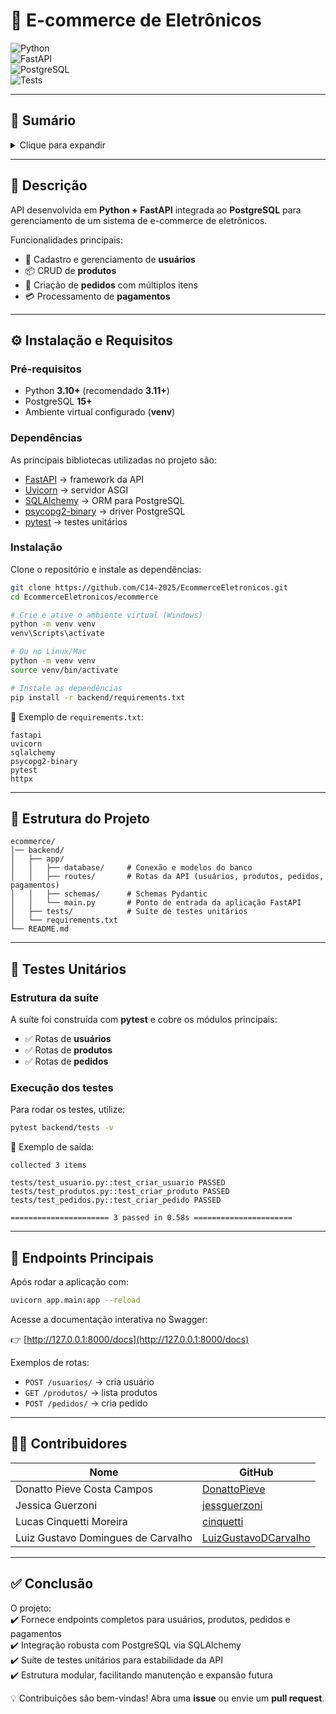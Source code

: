 # 🛒 E-commerce de Eletrônicos

![Python](https://img.shields.io/badge/Python-3.10%2B-blue?logo=python)  
![FastAPI](https://img.shields.io/badge/FastAPI-0.115%2B-009688?logo=fastapi)  
![PostgreSQL](https://img.shields.io/badge/PostgreSQL-15%2B-336791?logo=postgresql)  
![Tests](https://img.shields.io/badge/tests-pytest-green?logo=pytest)

---

## 📑 Sumário

<details>
<summary>Clique para expandir</summary>

1. [📌 Descrição](#-descrição)  
2. [⚙️ Instalação e Requisitos](#-instalação-e-requisitos)  
   - [Pré-requisitos](#pré-requisitos)  
   - [Dependências](#dependências)  
   - [Instalação](#instalação)  
3. [📂 Estrutura do Projeto](#-estrutura-do-projeto)  
4. [🧪 Testes Unitários](#-testes-unitários)  
   - [Estrutura da suíte](#estrutura-da-suíte)  
   - [Execução dos testes](#execução-dos-testes)  
5. [🚀 Endpoints Principais](#-endpoints-principais)  
6. [👨‍💻 Contribuidores](#-contribuidores)  
7. [✅ Conclusão](#-conclusão)

</details>

---

## 📌 Descrição

API desenvolvida em **Python + FastAPI** integrada ao **PostgreSQL** para gerenciamento de um sistema de e-commerce de eletrônicos.  

Funcionalidades principais:  
- 👤 Cadastro e gerenciamento de **usuários**  
- 📦 CRUD de **produtos**  
- 🧾 Criação de **pedidos** com múltiplos itens  
- 💳 Processamento de **pagamentos**  

---

## ⚙️ Instalação e Requisitos

### Pré-requisitos
- Python **3.10+** (recomendado **3.11+**)  
- PostgreSQL **15+**  
- Ambiente virtual configurado (**venv**)

### Dependências
As principais bibliotecas utilizadas no projeto são:
- [FastAPI](https://fastapi.tiangolo.com/) → framework da API  
- [Uvicorn](https://www.uvicorn.org/) → servidor ASGI  
- [SQLAlchemy](https://www.sqlalchemy.org/) → ORM para PostgreSQL  
- [psycopg2-binary](https://www.psycopg.org/) → driver PostgreSQL  
- [pytest](https://docs.pytest.org/) → testes unitários  

### Instalação
Clone o repositório e instale as dependências:

```bash
git clone https://github.com/C14-2025/EcommerceEletronicos.git
cd EcommerceEletronicos/ecommerce

# Crie e ative o ambiente virtual (Windows)
python -m venv venv
venv\Scripts\activate

# Ou no Linux/Mac
python -m venv venv
source venv/bin/activate

# Instale as dependências
pip install -r backend/requirements.txt
```

📄 Exemplo de `requirements.txt`:

```
fastapi
uvicorn
sqlalchemy
psycopg2-binary
pytest
httpx
```

---

## 📂 Estrutura do Projeto

```
ecommerce/
│── backend/
│   ├── app/
│   │   ├── database/     # Conexão e modelos do banco
│   │   ├── routes/       # Rotas da API (usuários, produtos, pedidos, pagamentos)
│   │   ├── schemas/      # Schemas Pydantic
│   │   └── main.py       # Ponto de entrada da aplicação FastAPI
│   ├── tests/            # Suíte de testes unitários
│   └── requirements.txt
└── README.md
```

---

## 🧪 Testes Unitários

### Estrutura da suíte
A suíte foi construída com **pytest** e cobre os módulos principais:

- ✅ Rotas de **usuários**  
- ✅ Rotas de **produtos**  
- ✅ Rotas de **pedidos**  

### Execução dos testes
Para rodar os testes, utilize:

```bash
pytest backend/tests -v
```

📌 Exemplo de saída:

```
collected 3 items

tests/test_usuario.py::test_criar_usuario PASSED
tests/test_produtos.py::test_criar_produto PASSED
tests/test_pedidos.py::test_criar_pedido PASSED

====================== 3 passed in 0.58s ======================
```

---

## 🚀 Endpoints Principais

Após rodar a aplicação com:

```bash
uvicorn app.main:app --reload
```

Acesse a documentação interativa no Swagger:

👉 [http://127.0.0.1:8000/docs](http://127.0.0.1:8000/docs)

Exemplos de rotas:  
- `POST /usuarios/` → cria usuário  
- `GET /produtos/` → lista produtos  
- `POST /pedidos/` → cria pedido  

---

## 👨‍💻 Contribuidores

| Nome                                   | GitHub |
|----------------------------------------|--------|
| Donatto Pieve Costa Campos             | [DonattoPieve](https://github.com/DonattoPieve) |
| Jessica Guerzoni                       | [jessguerzoni](https://github.com/jessguerzoni) |
| Lucas Cinquetti Moreira                | [cinquetti](https://github.com/cinquetti) |
| Luiz Gustavo Domingues de Carvalho     | [LuizGustavoDCarvalho](https://github.com/LuizGustavoDCarvalho) |

---

## ✅ Conclusão

O projeto:  
✔️ Fornece endpoints completos para usuários, produtos, pedidos e pagamentos  
✔️ Integração robusta com PostgreSQL via SQLAlchemy  
✔️ Suíte de testes unitários para estabilidade da API  
✔️ Estrutura modular, facilitando manutenção e expansão futura  

💡 Contribuições são bem-vindas! Abra uma **issue** ou envie um **pull request**.